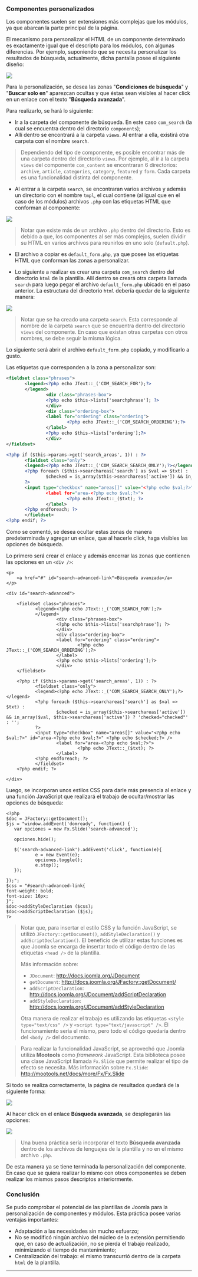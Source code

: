 ﻿

### Componentes personalizados

Los componentes suelen ser extensiones más complejas que los módulos, ya que abarcan la parte principal de la página.

El mecanismo para personalizar el HTML de un componente determinado es exactamente igual que el descripto para los módulos, con algunas diferencias. Por ejemplo, suponiendo que se necesita personalizar los resultados de búsqueda, actualmente, dicha pantalla posee el siguiente diseño:

![](incluir/figuras/image50.png)

Para la personalización, se desea las zonas "**Condiciones de búsqueda**" y "**Buscar solo en**" aparezcan ocultas y que éstas sean visibles al hacer click en un enlace con el texto "**Búsqueda avanzada**".

Para realizarlo, se hará lo siguiente:


* Ir a la carpeta del componente de búsqueda. En este caso `com_search` (la cual se encuentra dentro del directorio `components`);
* Allí dentro se encontrará a la carpeta `views`. Al entrar a ella, existirá otra carpeta con el nombre `search`.


>Dependiendo del tipo de componente, es posible encontrar más de una carpeta dentro del directorio `views`. Por ejemplo, al ir a la carpeta `views` del componente `com_content` se encontraran 6 directorios: `archive`, `article`, `categories`, `category`, `featured` y `form`. Cada carpeta es una funcionalidad distinta del componente.


* Al entrar a la carpeta `search`, se encontraran varios archivos y además un directorio con el nombre `tmpl`, el cual contiene (al igual que en el caso de los módulos) archivos `.php` con las etiquetas HTML que conforman al componente:


![](incluir/figuras/image13.png)


>Notar que existe más de un archivo `.php` dentro del directorio. Esto es debido a que, los componentes al ser más complejos, suelen dividir su HTML en varios archivos para reunirlos en uno solo (`default.php`).


* El archivo a copiar es `default_form.php`, ya que posee las etiquetas HTML que conforman las zonas a personalizar.

* Lo siguiente a realizar es crear una carpeta `com_search` dentro del directorio `html` de la plantilla. Allí dentro se creará otra carpeta llamada `search` para luego pegar el archivo `default_form.php` ubicado en el paso anterior. La estructura del directorio `html` debería quedar de la siguiente manera:


![](incluir/figuras/image12.png)


>Notar que se ha creado una carpeta `search`. Esta corresponde al nombre de la carpeta `search` que se encuentra dentro del directorio `views` del componente. En caso que existan otras carpetas con otros nombres, se debe seguir la misma lógica.


Lo siguiente será abrir el archivo `default_form.php` copiado, y modificarlo a gusto.

Las etiquetas que corresponden a la zona a personalizar son:


~~~~~~~~~{.xml .numberLines}
<fieldset class="phrases">
       <legend><?php echo JText::_('COM_SEARCH_FOR');?>
       </legend>
               <div class="phrases-box">
               <?php echo $this->lists['searchphrase']; ?>
               </div>
               <div class="ordering-box">
               <label for="ordering" class="ordering">
                       <?php echo JText::_('COM_SEARCH_ORDERING');?>
               </label>
               <?php echo $this->lists['ordering'];?>
               </div>
</fieldset>

<?php if ($this->params->get('search_areas', 1)) : ?>
       <fieldset class="only">
       <legend><?php echo JText::_('COM_SEARCH_SEARCH_ONLY');?></legend>
       <?php foreach ($this->searchareas['search'] as $val => $txt) :
               $checked = is_array($this->searchareas['active']) && in_array($val, $this->searchareas['active']) ? 'checked="checked"' : '';
       ?>
       <input type="checkbox" name="areas[]" value="<?php echo $val;?>" id="area-<?php echo $val;?>" <?php echo $checked;?> />
               <label for="area-<?php echo $val;?>">
                       <?php echo JText::_($txt); ?>
               </label>
       <?php endforeach; ?>
       </fieldset>
<?php endif; ?>
~~~~~~~~~~~~~~~~~~~~~~~~~~~~


Como se comentó, se desea ocultar estas zonas de manera predeterminada y agregar un enlace, que al hacerle click, haga visibles las opciones de búsqueda.

Lo primero será crear el enlace y además encerrar las zonas que contienen las opciones en un `<div />`:


~~~~~~~~~{.php .numberLines}
<p>
	<a href="#" id="search-advanced-link">Búsqueda avanzada</a>
</p>

<div id="search-advanced">

	<fieldset class="phrases">
	       <legend><?php echo JText::_('COM_SEARCH_FOR');?>
	       </legend>
	               <div class="phrases-box">
	               <?php echo $this->lists['searchphrase']; ?>
	               </div>
	               <div class="ordering-box">
	               <label for="ordering" class="ordering">
	                       <?php echo JText::_('COM_SEARCH_ORDERING');?>
	               </label>
	               <?php echo $this->lists['ordering'];?>
	               </div>
	</fieldset>
	
	<?php if ($this->params->get('search_areas', 1)) : ?>
	       <fieldset class="only">
	       <legend><?php echo JText::_('COM_SEARCH_SEARCH_ONLY');?></legend>
	       <?php foreach ($this->searchareas['search'] as $val => $txt) :
	               $checked = is_array($this->searchareas['active']) && in_array($val, $this->searchareas['active']) ? 'checked="checked"' : '';
	       ?>
	       <input type="checkbox" name="areas[]" value="<?php echo $val;?>" id="area-<?php echo $val;?>" <?php echo $checked;?> />
	               <label for="area-<?php echo $val;?>">
	                       <?php echo JText::_($txt); ?>
	               </label>
	       <?php endforeach; ?>
	       </fieldset>
	<?php endif; ?>

</div>
~~~~~~~~~~~~~~~~~~~~~~~~~~~~


Luego, se incorporan unos estilos CSS para darle más presencia al enlace y una función JavaScript que realizará el trabajo de ocultar/mostrar las opciones de búsqueda:


~~~~~~~~~{.php .numberLines}
<?php
$doc = JFactory::getDocument();
$js = "window.addEvent('domready', function() {
   var opciones = new Fx.Slide('search-advanced');
   
   opciones.hide();
   
   $('search-advanced-link').addEvent('click', function(e){
           e = new Event(e);
           opciones.toggle();
           e.stop();
   });
   
});";
$css = "#search-advanced-link{
font-weight: bold;
font-size: 16px;
}";
$doc->addStyleDeclaration ($css);
$doc->addScriptDeclaration ($js);
?>
~~~~~~~~~~~~~~~~~~~~~~~~~~~~


>Notar que, para insertar el estilo CSS y la función JavaScript, se utilizó `JFactory::getDocument()`, `addStyleDeclaration()` y `addScriptDeclaration()`. El beneficio de utilizar estas funciones es que Joomla se encarga de insertar todo el código dentro de las etiquetas `<head />` de la plantilla. 
>
>Más información sobre:
>
>* `JDocument`: <http://docs.joomla.org/JDocument>
>* `getDocument`: <http://docs.joomla.org/JFactory::getDocument/>
>* `addScriptDeclaration`: <http://docs.joomla.org/JDocument/addScriptDeclaration>
>* `addStyleDeclaration`: <http://docs.joomla.org/JDocument/addStyleDeclaration>
>
>Otra manera de realizar el trabajo es utilizando las etiquetas `<style type="text/css" />` y `<script type="text/javascript" />`. El funcionamiento sería el mismo, pero todo el código quedaría dentro del `<body />` del documento.


>Para realizar la funcionalidad JavaScript, se aprovechó que Joomla utiliza **Mootools** como *framework* JavaScript. Esta biblioteca posee una clase JavaScript llamada `Fx.Slide` que permite realizar el tipo de efecto se necesita. Más información sobre `Fx.Slide`: <http://mootools.net/docs/more/Fx/Fx.Slide>


Si todo se realiza correctamente, la página de resultados quedará de la siguiente forma:

![](incluir/figuras/image15.png)

Al hacer click en el enlace **Búsqueda avanzada**, se desplegarán las opciones:

![](incluir/figuras/image19.png)


>Una buena práctica sería incorporar el texto **Búsqueda avanzada** dentro de los archivos de lenguajes de la plantilla y no en el mismo archivo `.php`.


De esta manera ya se tiene terminada la personalización del componente. En caso que se quiera realizar lo mismo con otros componentes se deben realizar los mismos pasos descriptos anteriormente.


### Conclusión

Se pudo comprobar el potencial de las plantillas de Joomla para la personalización de componentes y módulos. Esta práctica posee varias ventajas importantes:


* Adaptación a las necesidades sin mucho esfuerzo;
* No se modificó ningún archivo del núcleo de la extensión permitiendo que, en caso de actualización, no se pierda el trabajo realizado, minimizando el tiempo de mantenimiento;
* Centralización del trabajo: el mismo transcurrió dentro de la carpeta `html` de la plantilla.



********************************